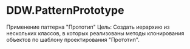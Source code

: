 # DDW.PatternPrototype
Применение паттерна "Прототип"
Цель: Создать иерархию из нескольких классов, в которых реализованы методы клонирования объектов по шаблону проектирования "Прототип".

